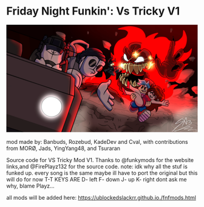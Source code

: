 # Friday Night Funkin': Vs Tricky V1

![Tricky Mod Banner](https://github.com/repositoryrepos/Fnf-VS-Tricky-V2/blob/main/tricky.jpeg)

mod made by:
Banbuds, Rozebud, KadeDev and Cval, with contributions from MORØ, Jads, YingYang48, and Tsuraran

Source code for VS Tricky Mod V1.
Thanks to @funkymods for the website links,and @FirePlayz132 for the source code.
note: idk why all the stuf is funked up. every song is the same maybe ill have to port the original but this will do for now T-T
KEYS ARE 
D- left
F- down
J- up 
K- right
dont ask me why, blame Playz...

all mods will be added here: https://ublockedslackrr.github.io./fnfmods.html


